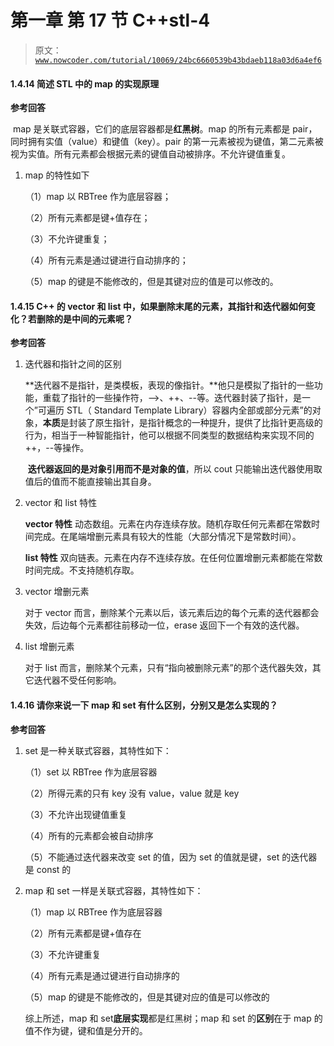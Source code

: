 # 第一章 第 17 节 C++stl-4

> 原文：[`www.nowcoder.com/tutorial/10069/24bc6660539b43bdaeb118a03d6a4ef6`](https://www.nowcoder.com/tutorial/10069/24bc6660539b43bdaeb118a03d6a4ef6)

#### 1.4.14 简述 STL 中的 map 的实现原理

**参考回答**

​ map 是关联式容器，它们的底层容器都是**红黑树**。map 的所有元素都是 pair，同时拥有实值（value）和键值（key）。pair 的第一元素被视为键值，第二元素被视为实值。所有元素都会根据元素的键值自动被排序。不允许键值重复。

1.  map 的特性如下

    （1）map 以 RBTree 作为底层容器；

    （2）所有元素都是键+值存在；

    （3）不允许键重复；

    （4）所有元素是通过键进行自动排序的；

    （5）map 的键是不能修改的，但是其键对应的值是可以修改的。

#### 1.4.15 C++ 的 vector 和 list 中，如果删除末尾的元素，其指针和迭代器如何变化？若删除的是中间的元素呢？

**参考回答**

1.  迭代器和指针之间的区别

    ​ **迭代器不是指针，是类模板，表现的像指针。**他只是模拟了指针的一些功能，重载了指针的一些操作符，-->、++、--等。迭代器封装了指针，是一个”可遍历 STL（ Standard Template Library）容器内全部或部分元素”的对象，**本质**是封装了原生指针，是指针概念的一种提升，提供了比指针更高级的行为，相当于一种智能指针，他可以根据不同类型的数据结构来实现不同的++，--等操作。

    ​ **迭代器返回的是对象引用而不是对象的值**，所以 cout 只能输出迭代器使用取值后的值而不能直接输出其自身。

2.  vector 和 list 特性

    **vector 特性** 动态数组。元素在内存连续存放。随机存取任何元素都在常数时间完成。在尾端增删元素具有较大的性能（大部分情况下是常数时间）。

    **list 特性** 双向链表。元素在内存不连续存放。在任何位置增删元素都能在常数时间完成。不支持随机存取。

3.  vector 增删元素

    对于 vector 而言，删除某个元素以后，该元素后边的每个元素的迭代器都会失效，后边每个元素都往前移动一位，erase 返回下一个有效的迭代器。

4.  list 增删元素

    对于 list 而言，删除某个元素，只有“指向被删除元素”的那个迭代器失效，其它迭代器不受任何影响。

#### 1.4.16 请你来说一下 map 和 set 有什么区别，分别又是怎么实现的？

**参考回答**

1.  set 是一种关联式容器，其特性如下：

    （1）set 以 RBTree 作为底层容器

    （2）所得元素的只有 key 没有 value，value 就是 key

    （3）不允许出现键值重复

    （4）所有的元素都会被自动排序

    （5）不能通过迭代器来改变 set 的值，因为 set 的值就是键，set 的迭代器是 const 的

2.  map 和 set 一样是关联式容器，其特性如下：

    （1）map 以 RBTree 作为底层容器

    （2）所有元素都是键+值存在

    （3）不允许键重复

    （4）所有元素是通过键进行自动排序的

    （5）map 的键是不能修改的，但是其键对应的值是可以修改的

    综上所述，map 和 set**底层实现**都是红黑树；map 和 set 的**区别**在于 map 的值不作为键，键和值是分开的。